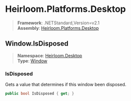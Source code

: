 # Heirloom.Platforms.Desktop

> **Framework**: .NETStandard,Version=v2.1  
> **Assembly**: [Heirloom.Platforms.Desktop][0]  

## Window.IsDisposed

> **Namespace**: [Heirloom.Desktop][0]  
> **Type**: [Window][1]  

### IsDisposed

Gets a value that determines if this window been disposed.

```cs
public bool IsDisposed { get; }
```

[0]: ../../../Heirloom.Platforms.Desktop.md
[1]: ../Window.md
